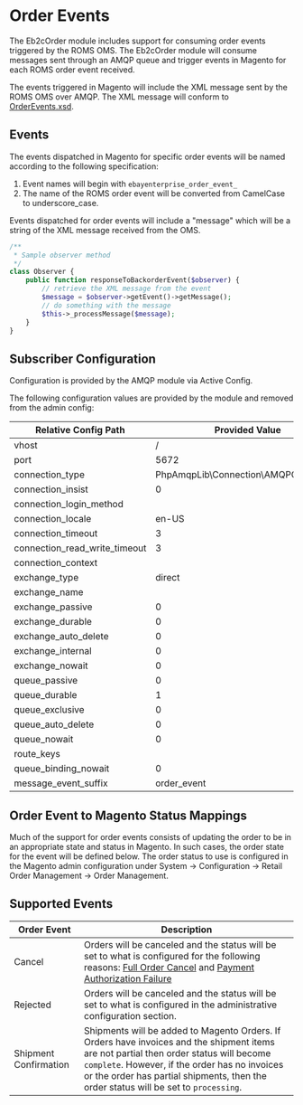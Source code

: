 # Order Events

The Eb2cOrder module includes support for consuming order events triggered by the ROMS OMS. The Eb2cOrder module will consume messages sent through an AMQP queue and trigger events in Magento for each ROMS order event received.

The events triggered in Magento will include the XML message sent by the ROMS OMS over AMQP. The XML message will conform to [OrderEvents.xsd](../xsd/OrderEvents.xsd).

## Events

The events dispatched in Magento for specific order events will be named according to the following specification:

1. Event names will begin with `ebayenterprise_order_event_`
2. The name of the ROMS order event will be converted from CamelCase to underscore_case.

Events dispatched for order events will include a "message" which will be a string of the XML message received from the OMS.

```php
/**
 * Sample observer method
 */
class Observer {
	public function responseToBackorderEvent($observer) {
		// retrieve the XML message from the event
		$message = $observer->getEvent()->getMessage();
		// do something with the message
		$this->_processMessage($message);
	}
}
```

## Subscriber Configuration

Configuration is provided by the AMQP module via Active Config.

The following configuration values are provided by the module and removed from the admin config:

| Relative Config Path | Provided Value |
|-----------------|-------------|
| vhost | / |
| port | 5672 |
| connection_type | PhpAmqpLib\Connection\AMQPConnection |
| connection_insist | 0 |
| connection_login_method |  |
| connection_locale | en-US |
| connection_timeout | 3 |
| connection_read_write_timeout | 3 |
| connection_context |  |
| exchange_type | direct |
| exchange_name |  |
| exchange_passive | 0 |
| exchange_durable | 0 |
| exchange_auto_delete | 0 |
| exchange_internal | 0 |
| exchange_nowait | 0 |
| queue_passive | 0 |
| queue_durable | 1 |
| queue_exclusive | 0 |
| queue_auto_delete | 0 |
| queue_nowait | 0 |
| route_keys |  |
| queue_binding_nowait | 0 |
| message_event_suffix | order_event |

## Order Event to Magento Status Mappings

Much of the support for order events consists of updating the order to be in an appropriate state and status in Magento. In such cases, the order state for the event will be defined below. The order status to use is configured in the Magento admin configuration under System -> Configuration -> Retail Order Management -> Order Management.

## Supported Events

| Order Event | Description |
|-------------|-------------|
| Cancel      | Orders will be canceled and the status will be set to what is configured for the following reasons: [Full Order Cancel](#order-event-to-magento-status-mappings) and [Payment Authorization Failure](#order-event-to-magento-status-mappings) |
| Rejected    | Orders will be canceled and the status will be set to what is configured in the administrative configuration section. |
| Shipment Confirmation | Shipments will be added to Magento Orders. If Orders have invoices and the shipment items are not partial then order status will become `complete`. However, if the order has no invoices or the order has partial shipments, then the order status will be set to `processing`. |
